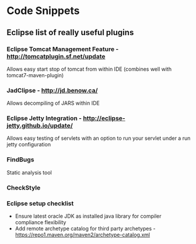 # Code Snippets



## Eclipse list of really useful plugins

### Eclipse Tomcat Management Feature - http://tomcatplugin.sf.net/update
Allows easy start stop of tomcat from within IDE (combines well with tomcat7-maven-plugin)
### JadClipse - http://jd.benow.ca/
Allows decompiling of JARS within IDE
### Eclipse Jetty Integration - http://eclipse-jetty.github.io/update/
Allows easy testing of servlets with an option to run your servlet under a run jetty configuration

### FindBugs
Static analysis tool
### CheckStyle

### Eclipse setup checklist
+ Ensure latest oracle JDK as installed java library for compiler compliance flexibility
+ Add remote archetype catalog for third party archetypes - https://repo1.maven.org/maven2/archetype-catalog.xml

